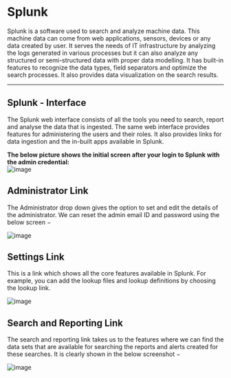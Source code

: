 <h1>Splunk</h1>
Splunk is a software used to search and analyze machine data. This machine data can come from web applications, sensors, devices or any data created by user. It serves the needs of
IT infrastructure by analyzing the logs generated in various processes but it can also analyze any structured or semi-structured data with proper data modelling. It has built-in 
features to recognize the data types, field separators and optimize the search processes. It also provides data visualization on the search results.<br>
<hr>
<h2>Splunk - Interface</h2>
The Splunk web interface consists of all the tools you need to search, report and analyse the data that is ingested. The same web interface provides features for administering the
users and their roles. It also provides links for data ingestion and the in-built apps available in Splunk.<br>

**The below picture shows the initial screen after your login to Splunk with the admin credential:** <br>
![image](https://github.com/hiyasharma/Team-Detect-vulnerabilities/assets/100219040/3d2867ec-b537-450e-bf19-0acaf884c290)

<h2>Administrator Link</h2>
The Administrator drop down gives the option to set and edit the details of the administrator. We can reset the admin email ID and password using the below screen −

![image](https://github.com/hiyasharma/Team-Detect-vulnerabilities/assets/100219040/995c9cb5-b14a-494b-baad-64579c93af61)
<h2>Settings Link</h2>
This is a link which shows all the core features available in Splunk. For example, you can add the lookup files and lookup definitions by choosing the lookup link.

![image](https://github.com/hiyasharma/Team-Detect-vulnerabilities/assets/100219040/2b91ce35-d253-4cf0-a166-7f9e2a23a95d)

<h2>Search and Reporting Link</h2>
The search and reporting link takes us to the features where we can find the data sets that are available for searching the reports and alerts created for these searches. It is 
clearly shown in the below screenshot −

![image](https://github.com/hiyasharma/Team-Detect-vulnerabilities/assets/100219040/cd2da316-6d8a-4227-83d9-d5c56479b1d2)



